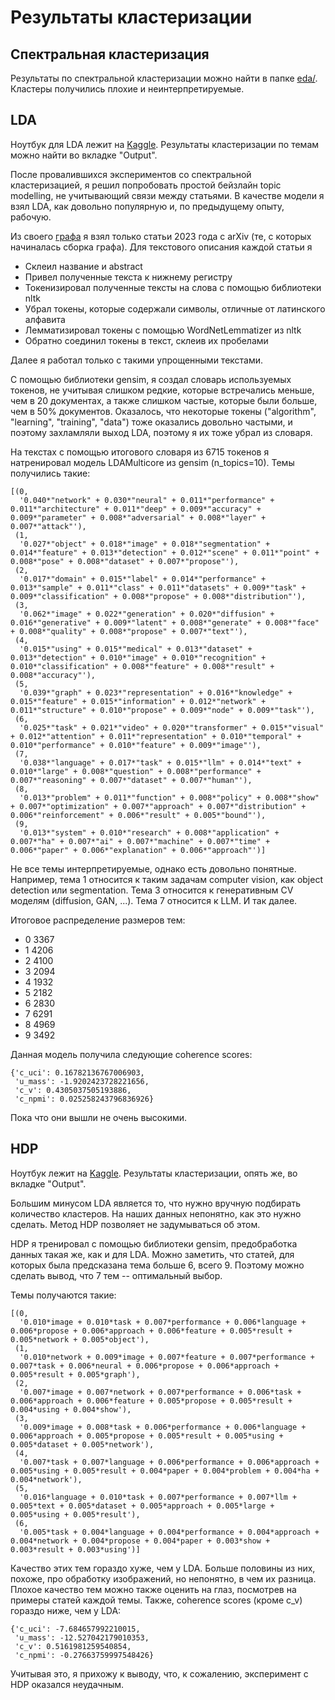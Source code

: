 # Результаты кластеризации

## Спектральная кластеризация
Результаты по спектральной кластеризации можно найти в папке [eda/](https://github.com/taiypeo/mlds-project/tree/main/eda).
Кластеры получились плохие и неинтерпретируемые.

## LDA
Ноутбук для LDA лежит на [Kaggle](https://www.kaggle.com/code/taiypeo/arxiv-lda/notebook). Результаты кластеризации по темам
можно найти во вкладке "Output".

После провалившихся экспериментов со спектральной кластеризацией, я решил попробовать простой бейзлайн topic modelling, не учитывающий
связи между статьями. В качестве модели я взял LDA, как довольно популярную и, по предыдущему опыту, рабочую.

Из своего [графа](https://github.com/taiypeo/mlds-project/tree/main/data) я взял только статьи 2023 года с arXiv (те, с которых начиналась сборка графа).
Для текстового описания каждой статьи я
- Склеил название и abstract
- Привел полученные текста к нижнему регистру
- Токенизировал полученные тексты на слова с помощью библиотеки nltk
- Убрал токены, которые содержали символы, отличные от латинского алфавита
- Лемматизировал токены с помощью WordNetLemmatizer из nltk
- Обратно соединил токены в текст, склеив их пробелами

Далее я работал только с такими упрощенными текстами.

С помощью библиотеки gensim, я создал словарь используемых токенов, не учитывая слишком редкие, которые встречались меньше, чем в 20 документах,
а также слишком частые, которые были больше, чем в 50% документов. Оказалось, что некоторые токены ("algorithm", "learning", "training", "data")
тоже оказались довольно частыми, и поэтому захламляли выход LDA, поэтому я их тоже убрал из словаря.

На текстах с помощью итогового словаря из 6715 токенов я натренировал модель LDAMulticore из gensim (n_topics=10). Темы получились такие:
```
[(0,
  '0.040*"network" + 0.030*"neural" + 0.011*"performance" + 0.011*"architecture" + 0.011*"deep" + 0.009*"accuracy" + 0.009*"parameter" + 0.008*"adversarial" + 0.008*"layer" + 0.007*"attack"'),
 (1,
  '0.027*"object" + 0.018*"image" + 0.018*"segmentation" + 0.014*"feature" + 0.013*"detection" + 0.012*"scene" + 0.011*"point" + 0.008*"pose" + 0.008*"dataset" + 0.007*"propose"'),
 (2,
  '0.017*"domain" + 0.015*"label" + 0.014*"performance" + 0.013*"sample" + 0.011*"class" + 0.011*"datasets" + 0.009*"task" + 0.009*"classification" + 0.008*"propose" + 0.008*"distribution"'),
 (3,
  '0.062*"image" + 0.022*"generation" + 0.020*"diffusion" + 0.016*"generative" + 0.009*"latent" + 0.008*"generate" + 0.008*"face" + 0.008*"quality" + 0.008*"propose" + 0.007*"text"'),
 (4,
  '0.015*"using" + 0.015*"medical" + 0.013*"dataset" + 0.013*"detection" + 0.010*"image" + 0.010*"recognition" + 0.010*"classification" + 0.008*"feature" + 0.008*"result" + 0.008*"accuracy"'),
 (5,
  '0.039*"graph" + 0.023*"representation" + 0.016*"knowledge" + 0.015*"feature" + 0.015*"information" + 0.012*"network" + 0.011*"structure" + 0.010*"propose" + 0.009*"node" + 0.009*"task"'),
 (6,
  '0.025*"task" + 0.021*"video" + 0.020*"transformer" + 0.015*"visual" + 0.012*"attention" + 0.011*"representation" + 0.010*"temporal" + 0.010*"performance" + 0.010*"feature" + 0.009*"image"'),
 (7,
  '0.038*"language" + 0.017*"task" + 0.015*"llm" + 0.014*"text" + 0.010*"large" + 0.008*"question" + 0.008*"performance" + 0.007*"reasoning" + 0.007*"dataset" + 0.007*"human"'),
 (8,
  '0.013*"problem" + 0.011*"function" + 0.008*"policy" + 0.008*"show" + 0.007*"optimization" + 0.007*"approach" + 0.007*"distribution" + 0.006*"reinforcement" + 0.006*"result" + 0.005*"bound"'),
 (9,
  '0.013*"system" + 0.010*"research" + 0.008*"application" + 0.007*"ha" + 0.007*"ai" + 0.007*"machine" + 0.007*"time" + 0.006*"paper" + 0.006*"explanation" + 0.006*"approach"')]
```

Не все темы интерпретируемые, однако есть довольно понятные. Например, тема 1 относится к таким задачам computer vision, как object detection или segmentation. Тема 3 относится к генеративным CV моделям (diffusion, GAN, ...).
Тема 7 относится к LLM. И так далее.

Итоговое распределение размеров тем:
- 0    3367
- 1    4206
- 2    4100
- 3    2094
- 4    1932
- 5    2182
- 6    2830
- 7    6291
- 8    4969
- 9    3492

Данная модель получила следующие coherence scores:
```
{'c_uci': 0.16782136767006903,
 'u_mass': -1.9202423728221656,
 'c_v': 0.4305037505193886,
 'c_npmi': 0.025258243796836926}
```

Пока что они вышли не очень высокими.

## HDP
Ноутбук лежит на [Kaggle](https://www.kaggle.com/code/taiypeo/arxiv-hdp). Результаты кластеризации, опять же, во вкладке "Output".

Большим минусом LDA является то, что нужно вручную подбирать количество кластеров. На наших данных непонятно, как это нужно сделать. Метод HDP позволяет не задумываться об этом.

HDP я тренировал с помощью библиотеки gensim, предобработка данных такая же, как и для LDA. Можно заметить, что статей, для которых была предсказана тема больше 6, всего 9. Поэтому
можно сделать вывод, что 7 тем -- оптимальный выбор.

Темы получаются такие:
```
[(0,
  '0.010*image + 0.010*task + 0.007*performance + 0.006*language + 0.006*propose + 0.006*approach + 0.006*feature + 0.005*result + 0.005*network + 0.005*object'),
 (1,
  '0.010*network + 0.009*image + 0.007*feature + 0.007*performance + 0.007*task + 0.006*neural + 0.006*propose + 0.006*approach + 0.005*result + 0.005*graph'),
 (2,
  '0.007*image + 0.007*network + 0.007*performance + 0.006*task + 0.006*approach + 0.006*feature + 0.005*propose + 0.005*result + 0.004*using + 0.004*show'),
 (3,
  '0.009*image + 0.008*task + 0.006*performance + 0.006*language + 0.006*approach + 0.005*propose + 0.005*result + 0.005*using + 0.005*dataset + 0.005*network'),
 (4,
  '0.007*task + 0.007*language + 0.006*performance + 0.006*approach + 0.005*using + 0.005*result + 0.004*paper + 0.004*problem + 0.004*ha + 0.004*network'),
 (5,
  '0.016*language + 0.010*task + 0.007*performance + 0.007*llm + 0.005*text + 0.005*dataset + 0.005*approach + 0.005*large + 0.005*using + 0.005*result'),
 (6,
  '0.005*task + 0.004*language + 0.004*performance + 0.004*approach + 0.004*network + 0.004*propose + 0.004*paper + 0.003*show + 0.003*result + 0.003*using')]
```

Качество этих тем гораздо хуже, чем у LDA. Больше половины из них, похоже, про обработку изображений, но непонятно, в чем их разница. Плохое качество тем можно также оценить на глаз,
посмотрев на примеры статей каждой темы. Также, coherence scores (кроме c_v) гораздо ниже, чем у LDA:
```
{'c_uci': -7.684657992210015,
 'u_mass': -12.527042179010353,
 'c_v': 0.5161981259540854,
 'c_npmi': -0.27663759997548426}
```

Учитывая это, я прихожу к выводу, что, к сожалению, эксперимент с HDP оказался неудачным.
